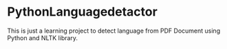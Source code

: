 # PythonLanguagedetactor
This is just a learning project to detect language from PDF Document using Python and NLTK library.

